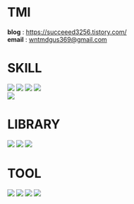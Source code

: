 # TMI 
__blog__ : https://succeeed3256.tistory.com/  
__email__ : wntmdgus369@gmail.com  
# SKILL
<img src="https://img.shields.io/badge/C++-00599C?style=flat-square&logo=c%2B%2B&logoColor=white"/></a> 
<img src="https://img.shields.io/badge/C-A8B9CC?style=flat-square&logo=c&logoColor=white"/></a>
<img src="https://img.shields.io/badge/Python-3776AB?style=flat-square&logo=Python&logoColor=white"/></a>
<img src="https://img.shields.io/badge/C Sharp-239120?style=flat-square&logo=C Sharp&logoColor=white"/></a>  
<img src="https://img.shields.io/badge/XAML-0C54C2?style=flat-square&logo=XAML&logoColor=white"/></a>  

# LIBRARY  
<img src="https://img.shields.io/badge/Visual Studio Code-007ACC?style=flat-square&logo=Visual Studio Code&logoColor=white"/></a>
<img src="https://img.shields.io/badge/Visual Studio-5C2D91?style=flat-square&logo=Visual Studio&logoColor=white"/></a>
<img src="https://img.shields.io/badge/.NET-512BD4?style=flat-square&logo=.NET&logoColor=white"/></a>

# TOOL
<img src="https://img.shields.io/badge/Oracle-F80000?style=flat-square&logo=Oracle&logoColor=white"/></a>
<img src="https://img.shields.io/badge/Unity-000000?style=flat-square&logo=Unity&logoColor=white"/></a>
<img src="https://img.shields.io/badge/Postgresql-4169E1?style=flat-square&logo=Postgresql&logoColor=white"/></a>
<img src="https://img.shields.io/badge/Microsoft Sql Server-CC2927?style=flat-square&logo=Microsoft Sql Server&logoColor=white"/></a>

